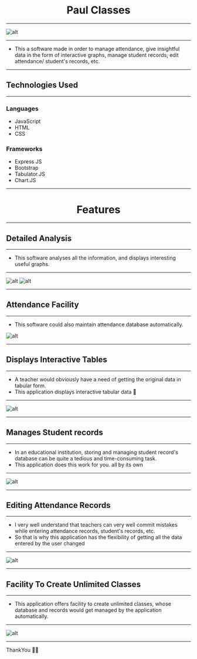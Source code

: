 <h1 align="center">Paul Classes</h1>

<hr>

![alt](Images/img1.png)

<hr>

- This a software made in order to manage attendance, give insightful data in the form of interactive graphs, manage student records, edit attendance/ student's records, etc.

<hr>

## Technologies Used

<hr>

### Languages

- JavaScript
- HTML
- CSS

### Frameworks

- Express JS
- Bootstrap
- Tabulator.JS
- Chart.JS

<hr>

<h1 align="center">Features</h1>

<hr>

## Detailed Analysis

<hr>

- This software analyses all the information, and displays interesting useful graphs.

<hr>

![alt](Images/img2.png)
![alt](Images/img6.png)

<hr>

## Attendance Facility

<hr>

- This software could also maintain attendance database automatically.

![alt](Images/img3.png)

<hr>

## Displays Interactive Tables

<hr>

- A teacher would obviously have a need of getting the original data in tabular form.
- This application displays interactive tabular data 🙂

<hr>

![alt](Images/img4.png)

<hr>

## Manages Student records

<hr>

- In an educational institution, storing and managing student record's database can be quite a tedious and time-consuming task.
- This application does this work for you. all by its own

<hr>

![alt](Images/img5.png)

<hr>

## Editing Attendance Records

<hr>

- I very well understand that teachers can very well commit mistakes while entering attendance records, student's records, etc.
- So that is why this application has the flexibility of getting all the data entered by the user changed

<hr>

![alt](Images/img7.png)

<hr>

## Facility To Create Unlimited Classes

<hr>

- This application offers facility to create unlimited classes, whose database and records would get managed by the application automatically.

<hr>

![alt](Images/img8.png)

<hr>

ThankYou 🙂💗